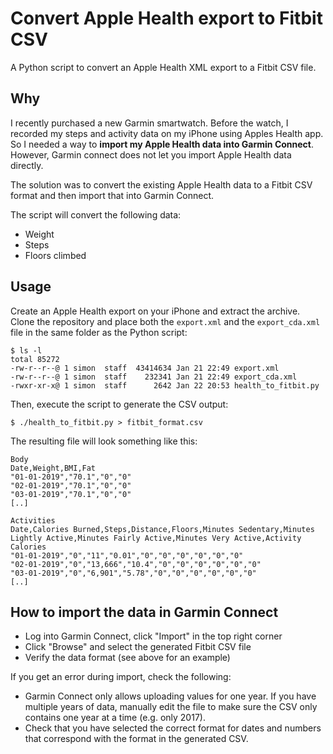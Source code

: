 # Convert Apple Health export to Fitbit CSV

A Python script to convert an Apple Health XML export to a Fitbit CSV file.

## Why

I recently purchased a new Garmin smartwatch. Before the watch, I recorded my steps and activity data on my iPhone using Apples Health app. So I needed a way to **import my Apple Health data into Garmin Connect**. However, Garmin connect does not let you import Apple Health data directly.

The solution was to convert the existing Apple Health data to a Fitbit CSV format and then import that into Garmin Connect.

The script will convert the following data:

* Weight
* Steps
* Floors climbed

## Usage

Create an Apple Health export on your iPhone and extract the archive. Clone the repository and place both the `export.xml` and the `export_cda.xml` file in the same folder as the Python script:

```
$ ls -l
total 85272
-rw-r--r--@ 1 simon  staff  43414634 Jan 21 22:49 export.xml
-rw-r--r--@ 1 simon  staff    232341 Jan 21 22:49 export_cda.xml
-rwxr-xr-x@ 1 simon  staff      2642 Jan 22 20:53 health_to_fitbit.py
```

Then, execute the script to generate the CSV output:

```
$ ./health_to_fitbit.py > fitbit_format.csv
```

The resulting file will look something like this:

```
Body
Date,Weight,BMI,Fat
"01-01-2019","70.1","0","0"
"02-01-2019","70.1","0","0"
"03-01-2019","70.1","0","0"
[..]

Activities
Date,Calories Burned,Steps,Distance,Floors,Minutes Sedentary,Minutes Lightly Active,Minutes Fairly Active,Minutes Very Active,Activity Calories
"01-01-2019","0","11","0.01","0","0","0","0","0","0"
"02-01-2019","0","13,666","10.4","0","0","0","0","0","0"
"03-01-2019","0","6,901","5.78","0","0","0","0","0","0"
[..]
```

## How to import the data in Garmin Connect

* Log into Garmin Connect, click "Import" in the top right corner
* Click "Browse" and select the generated Fitbit CSV file
* Verify the data format (see above for an example)

If you get an error during import, check the following:

* Garmin Connect only allows uploading values for one year. If you have multiple years of data, manually edit the file to make sure the CSV only contains one year at a time (e.g. only 2017).
* Check that you have selected the correct format for dates and numbers that correspond with the format in the generated CSV.
